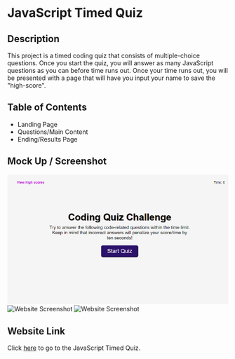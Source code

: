 # JavaScript Timed Quiz

## Description
This project is a timed coding quiz that consists of multiple-choice questions. Once you start the quiz, you will answer as many JavaScript questions as you can before time runs out. Once your time runs out, you will be presented with a page that will have you input your name to save the "high-score".

## Table of Contents
* Landing Page
* Questions/Main Content
* Ending/Results Page

## Mock Up / Screenshot
![Website Screenshot](https://raw.githubusercontent.com/tniemeye19/js-timed-quiz/main/assets/images/quizLandingPage.png)
![Website Screenshot](https://raw.githubusercontent.com/tniemeye19/js-timed-quiz/main/assets/images/quizQuestionsPage.png)
![Website Screenshot](https://raw.githubusercontent.com/tniemeye19/js-timed-quiz/main/assets/images/quizResultsPage.png)

## Website Link
Click [here]() to go to the JavaScript Timed Quiz.